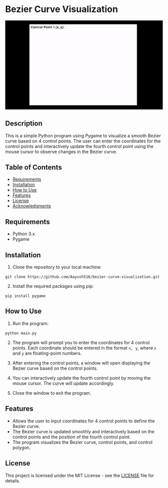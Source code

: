 
# Bezier Curve Visualization

![Demo](demo.gif)

## Description

This is a simple Python program using Pygame to visualize a smooth Bezier curve based on 4 control points. The user can enter the coordinates for the control points and interactively update the fourth control point using the mouse cursor to observe changes in the Bezier curve.

## Table of Contents

- [Requirements](#requirements)
- [Installation](#installation)
- [How to Use](#how-to-use)
- [Features](#features)
- [License](#license)
- [Acknowledgments](#acknowledgments)

## Requirements

- Python 3.x
- Pygame

## Installation

1. Clone the repository to your local machine:

```
git clone https://github.com/Aayush518/bezier-curve-visualization.git
```

2. Install the required packages using pip:

```
pip install pygame
```

## How to Use

1. Run the program:

```
python main.py
```

2. The program will prompt you to enter the coordinates for 4 control points. Each coordinate should be entered in the format `x, y`, where `x` and `y` are floating-point numbers.

3. After entering the control points, a window will open displaying the Bezier curve based on the control points.

4. You can interactively update the fourth control point by moving the mouse cursor. The curve will update accordingly.

5. Close the window to exit the program.

## Features

- Allows the user to input coordinates for 4 control points to define the Bezier curve.
- The Bezier curve is updated smoothly and interactively based on the control points and the position of the fourth control point.
- The program visualizes the Bezier curve, control points, and control polygon.

## License

This project is licensed under the MIT License - see the [LICENSE](LICENSE) file for details.

